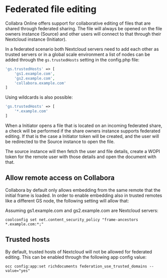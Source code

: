 <!--
  - SPDX-FileCopyrightText: 2021 Nextcloud GmbH and Nextcloud contributors
  - SPDX-License-Identifier: AGPL-3.0-or-later
-->
# Federated file editing

Collabra Online offers support for collaborative editing of files that are shared through federated
sharing. The file will always be opened on the file owners instance (Source) and other users will
connect to that through their Nextcloud instance (Initiator).

In a federated scenario both Nextcloud servers need to add each other as trusted servers or in a
global scale environment a list of nodes can be added through the `gs.trustedHosts` setting in the
config.php file:

```php
'gs.trustedHosts' => [
	'gs1.example.com',
	'gs2.example.com',
	'collabora.example.com'
]
```

Using wildcards is also possible:

```php
'gs.trustedHosts' => [
	'*.example.com'
]
```

When a Initiator opens a file that is located on an incoming federated share, a check will be
performed if the share owners instance supports federated editing. If that is the case a Initiator
token will be created, and the user will be redirected to the Source instance to open the file.

The source instance will then fetch the user and file details, create a WOPI token for the remote
user with those details and open the document with that.

## Allow remote access on Collabora
Collabora by default only allows embedding from the same remote that the initial frame is loaded. In order to enable embedding also in trusted remotes like a different GS node, the following setting will allow that:

Assuming gs1.example.com and gs2.example.com are Nextcloud servers:

	coolconfig set net.content_security_policy "frame-ancestors *.example.com:*;"

## Trusted hosts

By default, trusted hosts of Nextcloud will not be allowed for federated editing. This can be enabled through the following app config value:

	occ config:app:set richdocuments federation_use_trusted_domains --value="yes"
